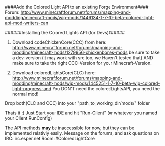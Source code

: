 ####Add the Colored Light API to an existing Forge Environment####
Forum: http://www.minecraftforum.net/forums/mapping-and-modding/minecraft-mods/wip-mods/1446134-1-7-10-beta-colored-light-api-mod-writers-can

######Installing the Colored Lights API (for Devs)######

1. Download codeChickenCore(CCC) from here: http://www.minecraftforum.net/forums/mapping-and-modding/minecraft-mods/1279956-chickenbones-mods be sure to take a dev-version (it may work with src too, we Haven't tested that) AND make sure to take the right CCC-Version for your Minecraft-Version.

2. Download coloredLightsCore(CLC) here: http://www.minecraftforum.net/forums/mapping-and-modding/minecraft-mods/wip-mods/1445251-1-7-10-beta-wip-colored-light-progress-and You DON'T need the coloredLightsAPI, you need the normal mod!

Drop both(CLC and CCC) into your "path_to_working_dir/mods/" folder

Thats it ;)
Just Start your IDE and hit "Run-Client" (or whatever you named your Client RunConfig)


The API methods **may** be inaccessible for now, but they can be implemented relativly easily.  Message on the forums, and ask questions on 
IRC: irc.esper.net 
Room: #ColoredLightCore
